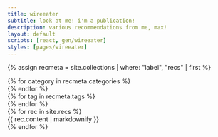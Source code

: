 ```yaml
---
title: wireeater
subtitle: look at me! i'm a publication!
description: various recommendations from me, max!
layout: default
scripts: [react, gen/wireeater]
styles: [pages/wireeater]
---
```


{% assign recmeta = site.collections | where: "label", "recs" | first %}

<div id="wireeater-container">
  <div id="wireeater-data">
    <div id="wireeater-data-categories">
      {% for category in recmeta.categories %}
        <div
          data-name="{{ category.name }}"
          data-display="{{ category.display }}"
          data-tags="{{ category.tags | join: " " }}"
        >
        </div>
      {% endfor %}
    </div>
    <div id="wireeater-data-tags">
      {% for tag in recmeta.tags %}
        <div
          data-name="{{ tag.name }}"
          data-display="{{ tag.display }}"
        >
        </div>
      {% endfor %}
    </div>
    <div id="wireeater-data-recs">
      {% for rec in site.recs %}
        <div
          data-title="{{ rec.title }}"
          data-categories="{{ rec.categories | join: " " }}"
          data-tags="{{ rec.tags | join: " " }}"
          {% if rec.pics %}
          data-pics='{{ rec.pics | jsonify | escape_once }}'
          {% endif %}
          {% if rec.embed %}
          data-embed='{{ rec.embed | jsonify | escape_once }}'
          {% endif %}
          {% if rec.link %}
          data-link="{{ rec.link }}"
          {% endif %}
        >
          {{ rec.content | markdownify }}
        </div>
      {% endfor %}
    </div>
  </div>
</div>

